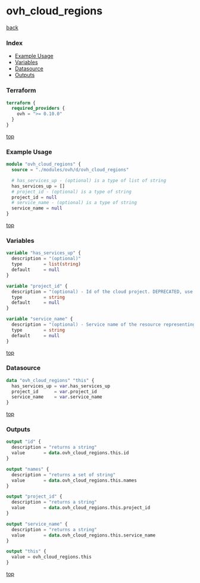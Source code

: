 # ovh_cloud_regions

[back](../ovh.md)

### Index

- [Example Usage](#example-usage)
- [Variables](#variables)
- [Datasource](#datasource)
- [Outputs](#outputs)

### Terraform

```terraform
terraform {
  required_providers {
    ovh = ">= 0.10.0"
  }
}
```

[top](#index)

### Example Usage

```terraform
module "ovh_cloud_regions" {
  source = "./modules/ovh/d/ovh_cloud_regions"

  # has_services_up - (optional) is a type of list of string
  has_services_up = []
  # project_id - (optional) is a type of string
  project_id = null
  # service_name - (optional) is a type of string
  service_name = null
}
```

[top](#index)

### Variables

```terraform
variable "has_services_up" {
  description = "(optional)"
  type        = list(string)
  default     = null
}

variable "project_id" {
  description = "(optional) - Id of the cloud project. DEPRECATED, use `service_name` instead"
  type        = string
  default     = null
}

variable "service_name" {
  description = "(optional) - Service name of the resource representing the id of the cloud project."
  type        = string
  default     = null
}
```

[top](#index)

### Datasource

```terraform
data "ovh_cloud_regions" "this" {
  has_services_up = var.has_services_up
  project_id      = var.project_id
  service_name    = var.service_name
}
```

[top](#index)

### Outputs

```terraform
output "id" {
  description = "returns a string"
  value       = data.ovh_cloud_regions.this.id
}

output "names" {
  description = "returns a set of string"
  value       = data.ovh_cloud_regions.this.names
}

output "project_id" {
  description = "returns a string"
  value       = data.ovh_cloud_regions.this.project_id
}

output "service_name" {
  description = "returns a string"
  value       = data.ovh_cloud_regions.this.service_name
}

output "this" {
  value = ovh_cloud_regions.this
}
```

[top](#index)